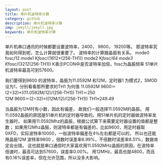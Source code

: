 ```yaml
---
layout: post
title: 单片机波特率计算
category: github
description: 单片机波特率计算
img: jekyll/jekyll.jpg
keywords: 单片机波特率计算
---
```


单片机串口通讯的时候都要设置波特率，2400， 9600， 19200等。
那波特率究竟如何得到呢，怎么计算就很重要了。
波特率的计算跟晶振有关系。
mode0 fosc/12
mode1 K*fosc/(16*12*(256-TH1))
mode2 K*fosc/64
mode3 K*fosc/(32*12*(256-TH1))
K表示PCON中是否波特率加倍，fosc为晶振频率
51单片机波特率最高可到57600。

我们要得到9600 的波特率，晶振为11.0592M 和12M，定时器1 为模式2，SMOD 设为1，分别看看那所要求的TH1 为何值
11.0592M            9600＝(2÷32)×((11.0592M/12)/(256-TH1))                TH1＝250   
 12M                9600＝(2÷32)×((12M/12)/(256-TH1))                     TH1≈249.49
 
当晶振为12M时有小数，因此有偏差， 故我们一般选择11.0592M的晶振。
用11.0592晶振的原因是51单片机的定时器导致的。用51单片机的定时器做波特率发生器时，
如果用11.0592Mhz的晶振，根据公式算下来需要定时器设置的值都是整数；
如果用12Mhz晶振，则波特率都是有偏差的，比如9600，用定时器取0XFD，实际波特率10000，一般波特率偏差在4％左右都是可以的，
所以也还能用晶振12M 波特率9600 ，倍数时误差率6.99%，不倍数时误差率8.51%，数据肯定会出错。 
这也就是串口通信时大家喜欢用11.0592MHz晶振的原因，在波特率倍速时，最高可达到57600，误差率0.00%。 
用12MHz，最高也就4800，而且有0.16%误差率，但在允许范围，所以没多大影响。

